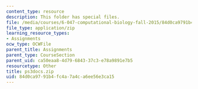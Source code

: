 ```yaml
---
content_type: resource
description: This folder has special files.
file: /media/courses/6-047-computational-biology-fall-2015/84d0ca9791b4fc4a7a4ca6ee56e3ca15_ps3docs.zip
file_type: application/zip
learning_resource_types:
- Assignments
ocw_type: OCWFile
parent_title: Assignments
parent_type: CourseSection
parent_uid: ca50eaa8-4d79-6843-37c3-e78a9891e7b5
resourcetype: Other
title: ps3docs.zip
uid: 84d0ca97-91b4-fc4a-7a4c-a6ee56e3ca15
---
```

